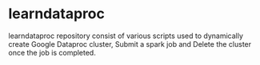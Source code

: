 # learndataproc
learndataproc repository consist of various scripts used to dynamically create Google Dataproc cluster, Submit a spark job and Delete the cluster once the job is completed.
